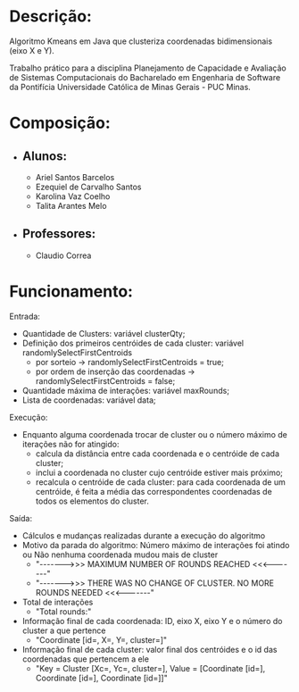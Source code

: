 
# Descrição:

Algoritmo Kmeans em Java que clusteriza coordenadas bidimensionais (eixo X e Y). 

Trabalho prático para a disciplina Planejamento de Capacidade e Avaliação de Sistemas Computacionais do Bacharelado em Engenharia de Software da Pontifícia Universidade Católica de Minas Gerais - PUC Minas.

# Composição:

- ## Alunos:
  - Ariel Santos Barcelos
  - Ezequiel de Carvalho Santos
  - Karolina Vaz Coelho
  - Talita Arantes Melo

- ## Professores:
  - Claudio Correa

# Funcionamento:

Entrada: 
- Quantidade de Clusters: variável clusterQty;
- Definição dos primeiros centróides de cada cluster: variável randomlySelectFirstCentroids
  - por sorteio -> randomlySelectFirstCentroids = true;
  - por ordem de inserção das coordenadas -> randomlySelectFirstCentroids = false;
- Quantidade máxima de interações: variável maxRounds;
- Lista de coordenadas: variável data;

Execução:
- Enquanto alguma coordenada trocar de cluster ou o número máximo de iterações não for atingido:
  - calcula da distância entre cada coordenada e o centróide de cada cluster; 
  - inclui a coordenada no cluster cujo centróide estiver mais próximo;
  - recalcula o centróide de cada cluster: para cada coordenada de um centróide, é feita a média das correspondentes coordenadas de todos os elementos do cluster.

Saída:
- Cálculos e mudanças realizadas durante a execução do algoritmo
- Motivo da parada do algoritmo: Número máximo de interações foi atindo ou Não nenhuma coordenada mudou mais de cluster
  - "------->>> MAXIMUM NUMBER OF ROUNDS REACHED <<<-------"
  - "------->>> THERE WAS NO CHANGE OF CLUSTER. NO MORE ROUNDS NEEDED <<<-------"
- Total de interações
  - "Total rounds:"
- Informação final de cada coordenada: ID, eixo X, eixo Y e o número do cluster a que pertence
  - "Coordinate [id=, X=, Y=, cluster=]"
- Informação final de cada cluster: valor final dos centróides e o id das coordenadas que pertencem a ele
  - "Key = Cluster [Xc=, Yc=, cluster=], Value = [Coordinate [id=], Coordinate [id=], Coordinate [id=]]"


